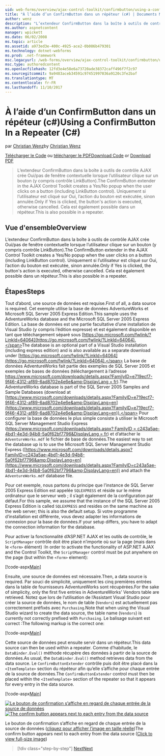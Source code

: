 ```yaml
---
uid: web-forms/overview/ajax-control-toolkit/confirmbutton/using-a-confirmbutton-in-a-repeater-cs
title: "À l’aide d’un ConfirmButton dans un répéteur (c#) | Documents Microsoft"
author: wenz
description: "L’extendeur ConfirmButton dans la boîte à outils de contrôle AJAX crée Oui/pas de fenêtre contextuelle lorsque l’utilisateur clique sur un bouton (y compris contrôle LinkButton). Uniquement si Oui est en cours..."
ms.author: aspnetcontent
manager: wpickett
ms.date: 06/02/2008
ms.topic: article
ms.assetid: a973ed3e-400c-4925-ace2-0b086b479301
ms.technology: dotnet-webforms
ms.prod: .net-framework
msc.legacyurl: /web-forms/overview/ajax-control-toolkit/confirmbutton/using-a-confirmbutton-in-a-repeater-cs
msc.type: authoredcontent
ms.openlocfilehash: 12fd3e4e58e6a73720ade38372caff496f7f2c97
ms.sourcegitcommit: 9a9483aceb34591c97451997036a9120c3fe2baf
ms.translationtype: MT
ms.contentlocale: fr-FR
ms.lasthandoff: 11/10/2017
---
```

<a name="using-a-confirmbutton-in-a-repeater-c"></a><span data-ttu-id="97852-104">À l’aide d’un ConfirmButton dans un répéteur (c#)</span><span class="sxs-lookup"><span data-stu-id="97852-104">Using a ConfirmButton In a Repeater (C#)</span></span>
====================
<span data-ttu-id="97852-105">par [Christian Wenz](https://github.com/wenz)</span><span class="sxs-lookup"><span data-stu-id="97852-105">by [Christian Wenz](https://github.com/wenz)</span></span>

<span data-ttu-id="97852-106">[Télécharger le Code](http://download.microsoft.com/download/8/6/d/86dea6c6-bb92-4fa6-aa14-f8c0f82100f5/ConfirmButton1.cs.zip) ou [télécharger le PDF](http://download.microsoft.com/download/b/6/a/b6ae89ee-df69-4c87-9bfb-ad1eb2b23373/confirmbutton1CS.pdf)</span><span class="sxs-lookup"><span data-stu-id="97852-106">[Download Code](http://download.microsoft.com/download/8/6/d/86dea6c6-bb92-4fa6-aa14-f8c0f82100f5/ConfirmButton1.cs.zip) or [Download PDF](http://download.microsoft.com/download/b/6/a/b6ae89ee-df69-4c87-9bfb-ad1eb2b23373/confirmbutton1CS.pdf)</span></span>

> <span data-ttu-id="97852-107">L’extendeur ConfirmButton dans la boîte à outils de contrôle AJAX crée Oui/pas de fenêtre contextuelle lorsque l’utilisateur clique sur un bouton (y compris contrôle LinkButton).</span><span class="sxs-lookup"><span data-stu-id="97852-107">The ConfirmButton extender in the AJAX Control Toolkit creates a Yes/No popup when the user clicks on a button (including LinkButton control).</span></span> <span data-ttu-id="97852-108">Uniquement si l’utilisateur est cliqué sur Oui, l’action du bouton est exécutée, sinon annulée.</span><span class="sxs-lookup"><span data-stu-id="97852-108">Only if Yes is clicked, the button's action is executed, otherwise cancelled.</span></span> <span data-ttu-id="97852-109">Cela est également possible dans un répéteur.</span><span class="sxs-lookup"><span data-stu-id="97852-109">This is also possible in a repeater.</span></span>


## <a name="overview"></a><span data-ttu-id="97852-110">Vue d'ensemble</span><span class="sxs-lookup"><span data-stu-id="97852-110">Overview</span></span>

<span data-ttu-id="97852-111">L’extendeur ConfirmButton dans la boîte à outils de contrôle AJAX crée Oui/pas de fenêtre contextuelle lorsque l’utilisateur clique sur un bouton (y compris contrôle LinkButton).</span><span class="sxs-lookup"><span data-stu-id="97852-111">The ConfirmButton extender in the AJAX Control Toolkit creates a Yes/No popup when the user clicks on a button (including LinkButton control).</span></span> <span data-ttu-id="97852-112">Uniquement si l’utilisateur est cliqué sur Oui, l’action du bouton est exécutée, sinon annulée.</span><span class="sxs-lookup"><span data-stu-id="97852-112">Only if Yes is clicked, the button's action is executed, otherwise cancelled.</span></span> <span data-ttu-id="97852-113">Cela est également possible dans un répéteur.</span><span class="sxs-lookup"><span data-stu-id="97852-113">This is also possible in a repeater.</span></span>

## <a name="steps"></a><span data-ttu-id="97852-114">Étapes</span><span class="sxs-lookup"><span data-stu-id="97852-114">Steps</span></span>

<span data-ttu-id="97852-115">Tout d’abord, une source de données est requise.</span><span class="sxs-lookup"><span data-stu-id="97852-115">First of all, a data source is required.</span></span> <span data-ttu-id="97852-116">Cet exemple utilise la base de données AdventureWorks et Microsoft SQL Server 2005 Express Edition.</span><span class="sxs-lookup"><span data-stu-id="97852-116">This sample uses the AdventureWorks database and the Microsoft SQL Server 2005 Express Edition.</span></span> <span data-ttu-id="97852-117">La base de données est une partie facultative d’une installation de Visual Studio (y compris l’édition expresse) et est également disponible en tant que téléchargement séparé sous [https://go.microsoft.com/fwlink/?LinkId=64064](https://go.microsoft.com/fwlink/?LinkId=64064).</span><span class="sxs-lookup"><span data-stu-id="97852-117">The database is an optional part of a Visual Studio installation (including express edition) and is also available as a separate download under [https://go.microsoft.com/fwlink/?LinkId=64064](https://go.microsoft.com/fwlink/?LinkId=64064).</span></span> <span data-ttu-id="97852-118">La base de données AdventureWorks fait partie des exemples de SQL Server 2005 et exemples de bases de données (téléchargement à l’adresse [https://www.microsoft.com/downloads/details.aspx?FamilyID=e719ecf7-9f46-4312-af89-6ad8702e4e6e&amp;DisplayLang = fr](https://www.microsoft.com/downloads/details.aspx?FamilyID=e719ecf7-9f46-4312-af89-6ad8702e4e6e&amp;DisplayLang=en)).</span><span class="sxs-lookup"><span data-stu-id="97852-118">The AdventureWorks database is part of the SQL Server 2005 Samples and Sample Databases (download at [https://www.microsoft.com/downloads/details.aspx?FamilyID=e719ecf7-9f46-4312-af89-6ad8702e4e6e&amp;DisplayLang=en](https://www.microsoft.com/downloads/details.aspx?FamilyID=e719ecf7-9f46-4312-af89-6ad8702e4e6e&amp;DisplayLang=en)).</span></span> <span data-ttu-id="97852-119">Pour configurer la base de données le plus simple consiste à utiliser le Microsoft SQL Server Management Studio Express ([https://www.microsoft.com/downloads/details.aspx? FamilyID = c243a5ae-4bd1-4e3d-94b8-5a0f62bf7796&amp;DisplayLang = fr](https://www.microsoft.com/downloads/details.aspx?FamilyID=c243a5ae-4bd1-4e3d-94b8-5a0f62bf7796&amp;DisplayLang=en)) et d’attacher le `AdventureWorks.mdf` le fichier de base de données.</span><span class="sxs-lookup"><span data-stu-id="97852-119">The easiest way to set the database up is to use the Microsoft SQL Server Management Studio Express ([https://www.microsoft.com/downloads/details.aspx?FamilyID=c243a5ae-4bd1-4e3d-94b8-5a0f62bf7796&amp;DisplayLang=en](https://www.microsoft.com/downloads/details.aspx?FamilyID=c243a5ae-4bd1-4e3d-94b8-5a0f62bf7796&amp;DisplayLang=en)) and attach the `AdventureWorks.mdf` database file.</span></span>

<span data-ttu-id="97852-120">Pour cet exemple, nous partons du principe que l’instance de SQL Server 2005 Express Edition est appelée `SQLEXPRESS` et réside sur le même ordinateur que le serveur web ; il s’agit également de la configuration par défaut.</span><span class="sxs-lookup"><span data-stu-id="97852-120">For this sample, we assume that the instance of the SQL Server 2005 Express Edition is called `SQLEXPRESS` and resides on the same machine as the web server; this is also the default setup.</span></span> <span data-ttu-id="97852-121">Si votre programme d’installation est différente, vous devez adapter les informations de connexion pour la base de données.</span><span class="sxs-lookup"><span data-stu-id="97852-121">If your setup differs, you have to adapt the connection information for the database.</span></span>

<span data-ttu-id="97852-122">Pour activer la fonctionnalité d’ASP.NET AJAX et les outils de contrôle, le `ScriptManager` contrôle doit être placé n’importe où sur la page (mais dans le `<form>` élément) :</span><span class="sxs-lookup"><span data-stu-id="97852-122">In order to activate the functionality of ASP.NET AJAX and the Control Toolkit, the `ScriptManager` control must be put anywhere on the page (but within the `<form>` element):</span></span>

[!code-aspx[Main](using-a-confirmbutton-in-a-repeater-cs/samples/sample1.aspx)]

<span data-ttu-id="97852-123">Ensuite, une source de données est nécessaire.</span><span class="sxs-lookup"><span data-stu-id="97852-123">Then, a data source is required.</span></span> <span data-ttu-id="97852-124">Par souci de simplicité, uniquement les cinq premières entrées dans la table de fournisseurs AdventureWorks sont récupérées.</span><span class="sxs-lookup"><span data-stu-id="97852-124">For the sake of simplicity, only the first five entries in AdventureWorks' Vendors table are retrieved.</span></span> <span data-ttu-id="97852-125">Notez que lors de l’utilisation de l’Assistant Visual Studio pour créer la source de données, le nom de table (`Vendors`) est actuellement pas correctement préfixés avec `Purchasing`.</span><span class="sxs-lookup"><span data-stu-id="97852-125">Note that when using the Visual Studio wizard to create the data source, the table name (`Vendors`) is currently not correctly prefixed with `Purchasing`.</span></span> <span data-ttu-id="97852-126">Le balisage suivant est correct :</span><span class="sxs-lookup"><span data-stu-id="97852-126">The following markup is the correct one:</span></span>

[!code-aspx[Main](using-a-confirmbutton-in-a-repeater-cs/samples/sample2.aspx)]

<span data-ttu-id="97852-127">Cette source de données peut ensuite servir dans un répéteur.</span><span class="sxs-lookup"><span data-stu-id="97852-127">This data source can then be used within a repeater.</span></span> <span data-ttu-id="97852-128">Comme d’habitude, le `DataBinder.Eval()` méthode récupère des données à partir de la source de données.</span><span class="sxs-lookup"><span data-stu-id="97852-128">As usual, the `DataBinder.Eval()` method retrieves data from the data source.</span></span> <span data-ttu-id="97852-129">Le `ConfirmButtonExtender` contrôle puis doit être placé dans la `<ItemTemplate>` section du répéteur afin qu’elle s’affiche pour chaque entrée de la source de données.</span><span class="sxs-lookup"><span data-stu-id="97852-129">The `ConfirmButtonExtender` control must then be placed within the `<ItemTemplate>` section of the repeater so that it appears for every entry in the data source.</span></span>

[!code-aspx[Main](using-a-confirmbutton-in-a-repeater-cs/samples/sample3.aspx)]


<span data-ttu-id="97852-130">[![Le bouton de confirmation s’affiche en regard de chaque entrée de la source de données](using-a-confirmbutton-in-a-repeater-cs/_static/image2.png)](using-a-confirmbutton-in-a-repeater-cs/_static/image1.png)</span><span class="sxs-lookup"><span data-stu-id="97852-130">[![The confirm button appears next to each entry from the data source](using-a-confirmbutton-in-a-repeater-cs/_static/image2.png)](using-a-confirmbutton-in-a-repeater-cs/_static/image1.png)</span></span>

<span data-ttu-id="97852-131">Le bouton de confirmation s’affiche en regard de chaque entrée de la source de données ([cliquez pour afficher l’image en taille réelle](using-a-confirmbutton-in-a-repeater-cs/_static/image3.png))</span><span class="sxs-lookup"><span data-stu-id="97852-131">The confirm button appears next to each entry from the data source ([Click to view full-size image](using-a-confirmbutton-in-a-repeater-cs/_static/image3.png))</span></span>

>[!div class="step-by-step"]
[<span data-ttu-id="97852-132">Next</span><span class="sxs-lookup"><span data-stu-id="97852-132">Next</span></span>](using-a-confirmbutton-in-a-repeater-vb.md)
